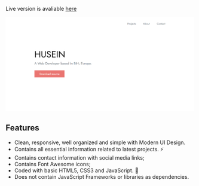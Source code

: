 Live version is avaliable [here](https://b-husein.github.io/simplefolio/)

![Portfolio Gif](/images/projects/project-1.PNG)

## Features

- Clean, responsive, well organized and simple with Modern UI Design.
- Contains all essential information related to latest projects. ⚡
- Contains contact information with social media links;
- Contains Font Awesome icons;
- Coded with basic HTML5, CSS3 and JavaScript. 🔨
- Does not contain JavaScript Frameworks or libraries as dependencies.
